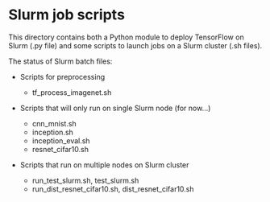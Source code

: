 # Slurm job scripts

This directory contains both a Python module to deploy TensorFlow on Slurm (.py
file) and some scripts to launch jobs on a Slurm cluster (.sh files).

The status of Slurm batch files:

* Scripts for preprocessing
  - tf_process_imagenet.sh

* Scripts that will only run on single Slurm node (for now...)
  - cnn_mnist.sh
  - inception.sh
  - inception_eval.sh
  - resnet_cifar10.sh

* Scripts that run on multiple nodes on Slurm cluster
  - run_test_slurm.sh, test_slurm.sh
  - run_dist_resnet_cifar10.sh, dist_resnet_cifar10.sh

